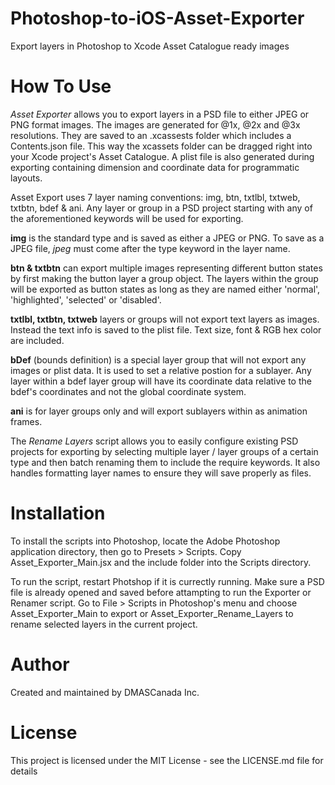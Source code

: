 # Photoshop-to-iOS-Asset-Exporter
Export layers in Photoshop to Xcode Asset Catalogue ready images

How To Use
=========

*Asset Exporter* allows you to export layers in a PSD file to either JPEG or PNG format images.  The images are generated for @1x, @2x and @3x resolutions.  They are saved to an .xcassests folder which includes a Contents.json file.  This way the xcassets folder can be dragged right into your Xcode project's Asset Catalogue.  A plist file is also generated during exporting containing dimension and coordinate data for programmatic layouts.

Asset Export uses 7 layer naming conventions: img, btn, txtlbl, txtweb, txtbtn, bdef & ani.  Any layer or group in a PSD project starting with any of the aforementioned keywords will be used for exporting.  

**img** is the standard type and is saved as either a JPEG or PNG.   To save as a JPEG file, _jpeg_ must come after the type keyword in the layer name.  

**btn & txtbtn** can export multiple images representing different button states by first making the button layer a group object.  The layers within the group will be exported as button states as long as they are named either 'normal', 'highlighted', 'selected' or 'disabled'.

**txtlbl, txtbtn, txtweb** layers or groups will not export text layers as images.  Instead the text info is saved to the plist file.  Text size, font & RGB hex color are included.

**bDef** (bounds definition) is a special layer group that will not export any images or plist data.  It is used to set a relative postion for a sublayer.  Any layer within a bdef layer group will have its coordinate data relative to the bdef's coordinates and not the global coordinate system.

**ani** is for layer groups only and will export sublayers within as animation frames.

The *Rename Layers* script allows you to easily configure existing PSD projects for exporting by selecting multiple layer / layer groups of a certain type and then batch renaming them to include the require keywords.  It also handles formatting layer names to ensure they will save properly as files.

Installation
========

To install the scripts into Photoshop, locate the Adobe Photoshop application directory, then go to Presets > Scripts.  Copy Asset_Exporter_Main.jsx and the include folder into the Scripts directory.  

To run the script, restart Photshop if it is currectly running.  Make sure a PSD file is already opened and saved before attampting to run the Exporter or Renamer script. Go to File > Scripts in Photoshop's menu and choose Asset_Exporter_Main to export or Asset_Exporter_Rename_Layers to rename selected layers in the current project.

Author
=====

Created and maintained by DMASCanada Inc.

License
======

This project is licensed under the MIT License - see the LICENSE.md file for details
